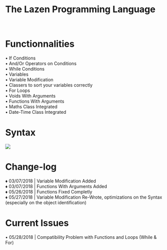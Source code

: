 <h1>The Lazen Programming Language</h1>
<br>
<h1>Functionnalities</h1>

• If Conditions<br>
• And/Or Operators on Conditions<br>
• While Conditions<br>
• Variables<br>
• Variable Modification<br>
• Classers to sort your variables correctly<br>
• For Loops<br>
• Voids With Arguments<br>
• Functions With Arguments<br>
• Maths Class Integrated<br>
• Date-Time Class Integrated<br>



<h1>Syntax</h1>
<img src="https://image.ibb.co/c9sDiJ/687474703a2f2f696d6167652e6e6f656c736861636b2e636f6d2f66696368696572732f323031382f31302f322f313532303337323932372d636170747572652e706e67_1.png"></img>


<h1>Change-log</h1>

♦ 03/07/2018 | Variable Modification Added<br>
♦ 03/07/2018 | Functions With Arguments Added<br>
♦ 05/26/2018 | Functions Fixed Completly<br>
♦ 05/27/2018 | Variable Modification Re-Wrote, optimizations on the Syntax (especially on the object identification)<br>


<h1>Current Issues</h1>
• 05/28/2018 | Compatibility Problem with Functions and Loops (While & For)<br>
